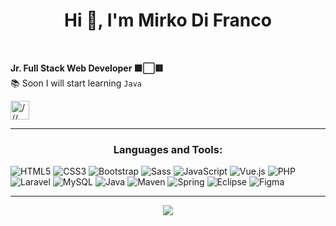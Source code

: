 
<h1 align="center">Hi 👋, I'm Mirko Di Franco</h1>
<br>

**Jr. Full Stack Web Developer :green_square::white_large_square::red_square:**
<br>
:books:	 Soon I will start learning `Java`
<p align="left"><a href="https://www.linkedin.com/in/mirko-di-franco/" target="blank"><img align="center" src="https://raw.githubusercontent.com/rahuldkjain/github-profile-readme-generator/master/src/images/icons/Social/linked-in-alt.svg" alt="///" height="30" width="30" /></a>
</p>

---

<h3 align="center">Languages and Tools:</h3>

![HTML5](https://img.shields.io/badge/html5-%23E34F26.svg?style=for-the-badge&logo=html5&logoColor=white) 
![CSS3](https://img.shields.io/badge/css3-%231572B6.svg?style=for-the-badge&logo=css3&logoColor=white) 
![Bootstrap](https://img.shields.io/badge/bootstrap-%23563D7C.svg?style=for-the-badge&logo=bootstrap&logoColor=white) 
![Sass](https://img.shields.io/badge/sass-cd6799.svg?style=for-the-badge&logo=sass&logoColor=white) 
![JavaScript](https://img.shields.io/badge/javascript-%23323330.svg?style=for-the-badge&logo=javascript&logoColor=%23F7DF1E)
![Vue.js](https://img.shields.io/badge/vuejs-%2335495e.svg?style=for-the-badge&logo=vuedotjs&logoColor=%234FC08D) 
![PHP](https://img.shields.io/badge/php-%23777BB4.svg?style=for-the-badge&logo=php&logoColor=white) 
![Laravel](https://img.shields.io/badge/laravel-%23FF2D20.svg?style=for-the-badge&logo=laravel&logoColor=white) 
![MySQL](https://img.shields.io/badge/mysql-085f8c.svg?style=for-the-badge&logo=mysql&logoColor=white) 
![Java](https://img.shields.io/badge/java-%23ED8B00.svg?style=for-the-badge&logo=java&logoColor=white)
![Maven](https://img.shields.io/badge/maven-812437?style=for-the-badge&logo=maven&logoColor=white) 
![Spring](https://img.shields.io/badge/spring-6DA55F?style=for-the-badge&logo=spring&logoColor=white) 
![Eclipse](https://img.shields.io/badge/eclipse-2c2255.svg?style=for-the-badge&logo=eclipse&logoColor=white) 
![Figma](https://img.shields.io/badge/figma-242938.svg?style=for-the-badge&logo=figma&logoColor=white) 

---
<div align="center">
  
![](https://github-readme-streak-stats.herokuapp.com/?user=mirkettinho&theme=dark&hide_border=false_align="center")
</div>


